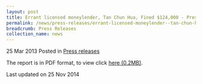 ```yaml
---
layout: post
title: Errant licensed moneylender, Tan Chun Hua, Fined $124,000 - Press release
permalink: /news/press-releases/errant-licensed-moneylender--tan-chun-hua--fined--124-000---pres
breadcrumb: Press Releases
collection_name: news
---
```


25 Mar 2013 Posted in [Press releases](/news/press-releases)

The report is in PDF format, to view click [here (0.2MB)](/files/news/press-releases/2013/03/PressReleaseConvictionAndSentencingOfMTacTriple8.pdf).

<p class="right-side-updated">Last updated on 25 Nov 2014</p>
